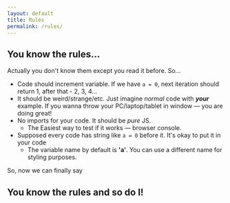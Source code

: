 ```yaml
---
layout: default
title: Rules
permalink: /rules/
---
```

## You know the rules...
Actually you don't know them except you read it before. So...

- Code should increment variable. If we have `a = 0`, next iteration should return 1, after that - 2, 3, 4...
- It should be weird/strange/etc. Just imagine *normal* code with ***your*** example. 
If you wanna throw your PC/laptop/tablet in window — you are doing great!
- No imports for your code. It should be *pure* JS.
    - The Easiest way to test if it works — browser console.
- Supposed every code has string like `a = 0` before it. It's okay to put it in your code
    - The variable name by default is **'a'**. You can use a different name for styling purposes.

So, now we can finally say

## You know the rules and so do I!